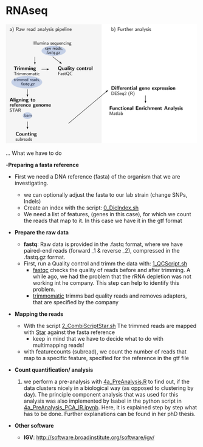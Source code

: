 # RNAseq

![alt text](RNApipeline.png)


... What we have to do


-**Preparing a fasta reference**
  - First we need a DNA reference (fasta) of the organism that we are investigating. 
    - we can optionally adjust the fasta to our lab strain (change SNPs, Indels)
    - Create an index with the script: [0_DicIndex.sh](https://github.com/Easybel/RNAseq/blob/master/0_DicIndex.sh)
    - We need a list of features, (genes in this case), for which we count the reads that map to it. In this case we have it in the gtf format

- **Prepare the raw data**
  - **fastq**: Raw data is provided in the .fastq format, where we have paired-end reads (forward _1 & reverse _2), compressed in the .fastq.gz format.  
  - First, run a Quality control and trimm the data with: [1_QCScript.sh](https://github.com/Easybel/RNAseq/blob/master/1_QCScript.sh)
    - [fastqc](https://www.bioinformatics.babraham.ac.uk/projects/fastqc/) checks the quality of reads before and after trimming. A while ago, we had the problem that the rRNA depletion was not working int he company. This step can help to identify this problem.
    - [trimmomatic](http://www.usadellab.org/cms/?page=trimmomatic) trimms bad quality reads and removes adapters, that are specified by the company
       

- **Mapping the reads**
  - With the script [2_CombiScriptStar.sh](https://github.com/Easybel/RNAseq/blob/master/2_CombiScriptStar.sh) The trimmed reads are mapped with [Star](https://github.com/alexdobin/STAR) against the fasta reference
    - keep in mind that we have to decide what to do with multimapping reads!    
  - with featurecounts (subread), we count the number of reads that map to a specific feature, specified for the reference in the gtf file
  
- **Count quantification/ analysis**
  1. we perform a pre-analysis with [4a_PreAnalysis.R](https://github.com/Easybel/RNAseq/blob/master/4a_PreAnalysis.R) to find out, if the data clusters nicely in a biological way (as opposed to clustering by day). The principle component analysis that was used for this analysis was also implemented by Isabel in the python script in [4a_PreAnalysis_PCA_IR.ipynb](https://github.com/Easybel/RNAseq/blob/master/4a_PreAnalysis_PCA_IR.ipynb). Here, it is explained step by step what has to be done. Further explanations can be found in her phD thesis. 
  
  
- **Other software**
  - **IGV**: http://software.broadinstitute.org/software/igv/

